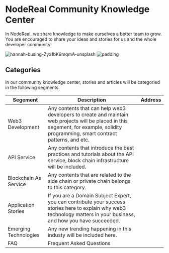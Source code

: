 # NodeReal Community Knowledge Center

In NodeReal, we share knowledge to make ourselves a better team to grow. You are encouraged to share your ideas and stories for us and the whole developer community!

![hannah-busing-Zyx1bK9mqmA-unsplash](https://images.unsplash.com/photo-1582213782179-e0d53f98f2ca?ixlib=rb-1.2.1&ixid=MnwxMjA3fDB8MHxwaG90by1wYWdlfHx8fGVufDB8fHx8&auto=format&fit=crop&w=1770&q=80)
![padding](https://img.shields.io/badge/build-passing-brightgreen)

## Categories

In our community knowledge center, stories and articles will be categoried in the following segments. 

| Segement              | Description                                                  | Address |
| --------------------- | ------------------------------------------------------------ | ------- |
| Web3 Development      | Any contents that can help web3 developers to create and maintain web projects will be placed in this segement, for example, solidity programming, smart contract patterns, and etc. |         |
| API Service           | Any contents that introduce the best practices and tutorials about the API service, block chain infrastructure will be included. |         |
| Blockchain As Service | Any contents that are related to the side chain or private chain belongs to this category. |         |
| Application Stories   | If you are a Domain Subject Expert, you can contribute your success stories here to explain why web3 technology matters in your business, and how you have succeeded. |         |
| Emerging Technologies | Any new trending happening in this industy will be included here. |         |
| FAQ                   | Frequent Asked Questions                                     |         |


